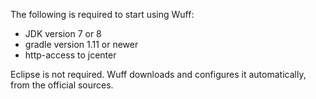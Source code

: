 The following is required to start using Wuff:
- JDK version 7 or 8
- gradle version 1.11 or newer
- http-access to jcenter

Eclipse is not required. Wuff downloads and configures it automatically, from the official sources.
